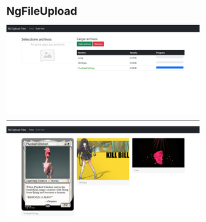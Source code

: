 # NgFileUpload

<p align="center">
    <img src="img/img_01.png" />
</p>

<hr>

<p align="center">
    <img src="img/img_02.png" />
</p>